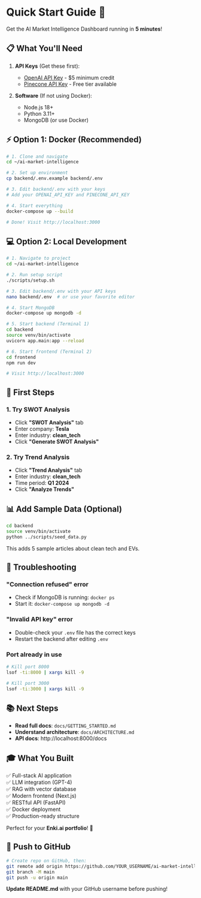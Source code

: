 # Quick Start Guide 🚀

Get the AI Market Intelligence Dashboard running in **5 minutes**!

## 📋 What You'll Need

1. **API Keys** (Get these first):
   - [OpenAI API Key](https://platform.openai.com/api-keys) - $5 minimum credit
   - [Pinecone API Key](https://www.pinecone.io/) - Free tier available

2. **Software** (If not using Docker):
   - Node.js 18+
   - Python 3.11+
   - MongoDB (or use Docker)

## ⚡ Option 1: Docker (Recommended)

```bash
# 1. Clone and navigate
cd ~/ai-market-intelligence

# 2. Set up environment
cp backend/.env.example backend/.env

# 3. Edit backend/.env with your keys
# Add your OPENAI_API_KEY and PINECONE_API_KEY

# 4. Start everything
docker-compose up --build

# Done! Visit http://localhost:3000
```

## 💻 Option 2: Local Development

```bash
# 1. Navigate to project
cd ~/ai-market-intelligence

# 2. Run setup script
./scripts/setup.sh

# 3. Edit backend/.env with your API keys
nano backend/.env  # or use your favorite editor

# 4. Start MongoDB
docker-compose up mongodb -d

# 5. Start backend (Terminal 1)
cd backend
source venv/bin/activate
uvicorn app.main:app --reload

# 6. Start frontend (Terminal 2)
cd frontend
npm run dev

# Visit http://localhost:3000
```

## 🎯 First Steps

### 1. Try SWOT Analysis
- Click **"SWOT Analysis"** tab
- Enter company: **Tesla**
- Enter industry: **clean_tech**
- Click **"Generate SWOT Analysis"**

### 2. Try Trend Analysis
- Click **"Trend Analysis"** tab
- Enter industry: **clean_tech**
- Time period: **Q1 2024**
- Click **"Analyze Trends"**

## 📊 Add Sample Data (Optional)

```bash
cd backend
source venv/bin/activate
python ../scripts/seed_data.py
```

This adds 5 sample articles about clean tech and EVs.

## 🔧 Troubleshooting

### "Connection refused" error
- Check if MongoDB is running: `docker ps`
- Start it: `docker-compose up mongodb -d`

### "Invalid API key" error
- Double-check your `.env` file has the correct keys
- Restart the backend after editing `.env`

### Port already in use
```bash
# Kill port 8000
lsof -ti:8000 | xargs kill -9

# Kill port 3000
lsof -ti:3000 | xargs kill -9
```

## 📚 Next Steps

- **Read full docs**: `docs/GETTING_STARTED.md`
- **Understand architecture**: `docs/ARCHITECTURE.md`
- **API docs**: http://localhost:8000/docs

## 🎓 What You Built

✅ Full-stack AI application  
✅ LLM integration (GPT-4)  
✅ RAG with vector database  
✅ Modern frontend (Next.js)  
✅ RESTful API (FastAPI)  
✅ Docker deployment  
✅ Production-ready structure  

Perfect for your **Enki.ai portfolio**! 🎉

## 🚀 Push to GitHub

```bash
# Create repo on GitHub, then:
git remote add origin https://github.com/YOUR_USERNAME/ai-market-intelligence.git
git branch -M main
git push -u origin main
```

**Update README.md** with your GitHub username before pushing!
